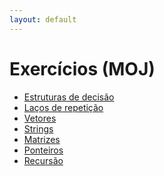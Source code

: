 ```yaml
---
layout: default
---
```


# Exercícios (MOJ)

- [Estruturas de decisão](https://moj.naquadah.com.br/cgi-bin/contest.sh/saad_pc1_2025_2_estruturas_de_decisao)
- [Laços de repetição]()
- [Vetores]()
- [Strings]()
- [Matrizes]()
- [Ponteiros](assets/listas-de-exercicios/ponteiros.pdf)
- [Recursão]()